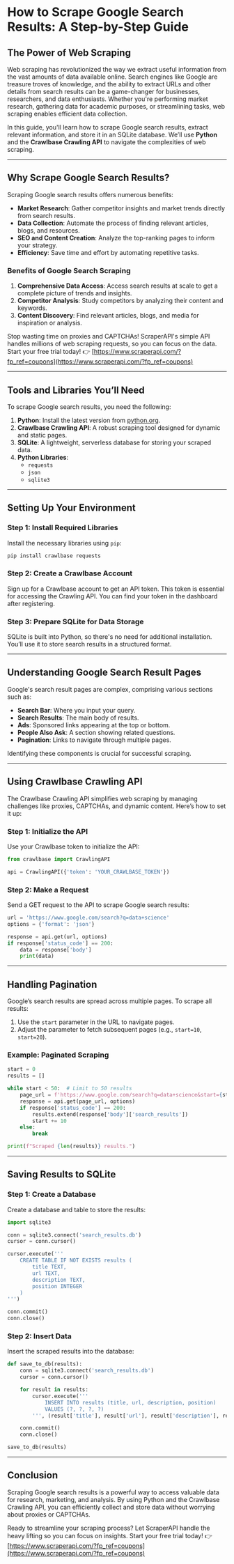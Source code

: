 
# How to Scrape Google Search Results: A Step-by-Step Guide

## The Power of Web Scraping

Web scraping has revolutionized the way we extract useful information from the vast amounts of data available online. Search engines like Google are treasure troves of knowledge, and the ability to extract URLs and other details from search results can be a game-changer for businesses, researchers, and data enthusiasts. Whether you're performing market research, gathering data for academic purposes, or streamlining tasks, web scraping enables efficient data collection.

In this guide, you'll learn how to scrape Google search results, extract relevant information, and store it in an SQLite database. We’ll use **Python** and the **Crawlbase Crawling API** to navigate the complexities of web scraping.

---

## Why Scrape Google Search Results?

Scraping Google search results offers numerous benefits:

- **Market Research**: Gather competitor insights and market trends directly from search results.
- **Data Collection**: Automate the process of finding relevant articles, blogs, and resources.
- **SEO and Content Creation**: Analyze the top-ranking pages to inform your strategy.
- **Efficiency**: Save time and effort by automating repetitive tasks.

### Benefits of Google Search Scraping

1. **Comprehensive Data Access**: Access search results at scale to get a complete picture of trends and insights.
2. **Competitor Analysis**: Study competitors by analyzing their content and keywords.
3. **Content Discovery**: Find relevant articles, blogs, and media for inspiration or analysis.

Stop wasting time on proxies and CAPTCHAs! ScraperAPI's simple API handles millions of web scraping requests, so you can focus on the data. Start your free trial today! 👉 [https://www.scraperapi.com/?fp_ref=coupons](https://www.scraperapi.com/?fp_ref=coupons)

---

## Tools and Libraries You’ll Need

To scrape Google search results, you need the following:

1. **Python**: Install the latest version from [python.org](https://www.python.org).
2. **Crawlbase Crawling API**: A robust scraping tool designed for dynamic and static pages.
3. **SQLite**: A lightweight, serverless database for storing your scraped data.
4. **Python Libraries**:
   - `requests`
   - `json`
   - `sqlite3`

---

## Setting Up Your Environment

### Step 1: Install Required Libraries
Install the necessary libraries using `pip`:
```bash
pip install crawlbase requests
```

### Step 2: Create a Crawlbase Account
Sign up for a Crawlbase account to get an API token. This token is essential for accessing the Crawling API. You can find your token in the dashboard after registering.

### Step 3: Prepare SQLite for Data Storage
SQLite is built into Python, so there's no need for additional installation. You’ll use it to store search results in a structured format.

---

## Understanding Google Search Result Pages

Google's search result pages are complex, comprising various sections such as:

- **Search Bar**: Where you input your query.
- **Search Results**: The main body of results.
- **Ads**: Sponsored links appearing at the top or bottom.
- **People Also Ask**: A section showing related questions.
- **Pagination**: Links to navigate through multiple pages.

Identifying these components is crucial for successful scraping.

---

## Using Crawlbase Crawling API

The Crawlbase Crawling API simplifies web scraping by managing challenges like proxies, CAPTCHAs, and dynamic content. Here’s how to set it up:

### Step 1: Initialize the API
Use your Crawlbase token to initialize the API:
```python
from crawlbase import CrawlingAPI

api = CrawlingAPI({'token': 'YOUR_CRAWLBASE_TOKEN'})
```

### Step 2: Make a Request
Send a GET request to the API to scrape Google search results:
```python
url = 'https://www.google.com/search?q=data+science'
options = {'format': 'json'}

response = api.get(url, options)
if response['status_code'] == 200:
    data = response['body']
    print(data)
```

---

## Handling Pagination

Google’s search results are spread across multiple pages. To scrape all results:

1. Use the `start` parameter in the URL to navigate pages.
2. Adjust the parameter to fetch subsequent pages (e.g., `start=10`, `start=20`).

### Example: Paginated Scraping
```python
start = 0
results = []

while start < 50:  # Limit to 50 results
    page_url = f'https://www.google.com/search?q=data+science&start={start}'
    response = api.get(page_url, options)
    if response['status_code'] == 200:
        results.extend(response['body']['search_results'])
        start += 10
    else:
        break

print(f"Scraped {len(results)} results.")
```

---

## Saving Results to SQLite

### Step 1: Create a Database
Create a database and table to store the results:
```python
import sqlite3

conn = sqlite3.connect('search_results.db')
cursor = conn.cursor()

cursor.execute('''
    CREATE TABLE IF NOT EXISTS results (
        title TEXT,
        url TEXT,
        description TEXT,
        position INTEGER
    )
''')

conn.commit()
conn.close()
```

### Step 2: Insert Data
Insert the scraped results into the database:
```python
def save_to_db(results):
    conn = sqlite3.connect('search_results.db')
    cursor = conn.cursor()

    for result in results:
        cursor.execute('''
            INSERT INTO results (title, url, description, position)
            VALUES (?, ?, ?, ?)
        ''', (result['title'], result['url'], result['description'], result['position']))

    conn.commit()
    conn.close()

save_to_db(results)
```

---

## Conclusion

Scraping Google search results is a powerful way to access valuable data for research, marketing, and analysis. By using Python and the Crawlbase Crawling API, you can efficiently collect and store data without worrying about proxies or CAPTCHAs.

Ready to streamline your scraping process? Let ScraperAPI handle the heavy lifting so you can focus on insights. Start your free trial today! 👉 [https://www.scraperapi.com/?fp_ref=coupons](https://www.scraperapi.com/?fp_ref=coupons)
